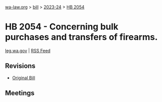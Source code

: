 [wa-law.org](/) > [bill](/bill/) > [2023-24](/bill/2023-24/) > [HB 2054](/bill/2023-24/hb/2054/)

# HB 2054 - Concerning bulk purchases and transfers of firearms.
[leg.wa.gov](https://app.leg.wa.gov/billsummary?BillNumber=2054&Year=2023&Initiative=false) | [RSS Feed](./rss.xml)

## Revisions
* [Original Bill](1/)

## Meetings